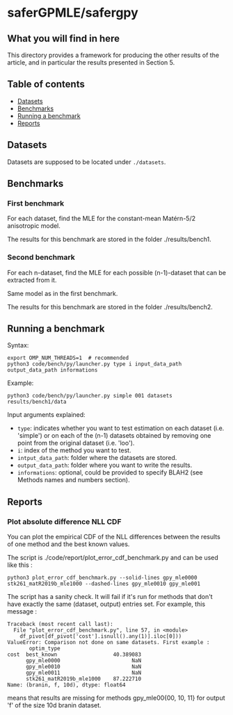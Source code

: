 # saferGPMLE/safergpy

## What you will find in here

This directory provides a framework for producing the other results of
  the article, and in particular the results presented in Section 5.

## Table of contents

  * [Datasets](#datasets)
  * [Benchmarks](#benchmarks)
  * [Running a benchmark](#running-a-benchmark)
  * [Reports](#reports)

## Datasets

Datasets are supposed to be located under `./datasets`.

## Benchmarks

### First benchmark

For each dataset, find the MLE for the constant-mean Matérn-5/2 anisotropic
model.

The results for this benchmark are stored in the folder ./results/bench1.

### Second benchmark

For each n-dataset, find the MLE for each possible (n-1)-dataset that can be
extracted from it.

Same model as in the first benchmark.

The results for this benchmark are stored in the folder ./results/bench2.

## Running a benchmark

Syntax:
```
export OMP_NUM_THREADS=1  # recommended
python3 code/bench/py/launcher.py type i input_data_path output_data_path informations
```

Example:
```
python3 code/bench/py/launcher.py simple 001 datasets results/bench1/data
```

Input arguments explained:
* `type`: indicates whether you want to test estimation on each
  dataset (i.e. 'simple') or on each of the (n-1) datasets obtained by
  removing one point from the original dataset (i.e. 'loo').
* `i`: index of the method you want to test.
* `intput_data_path`: folder where the datasets are stored.
* `output_data_path`: folder where you want to write the results.
* `informations`: optional, could be provided to specify BLAH2 (see
  Methods names and numbers section).

## Reports

### Plot absolute difference NLL CDF

You can plot the empirical CDF of the NLL differences between the
results of one method and the best known values.

The script is ./code/report/plot_error_cdf_benchmark.py and can be
used like this :

```
python3 plot_error_cdf_benchmark.py --solid-lines gpy_mle0000 stk261_matR2019b_mle1000 --dashed-lines gpy_mle0010 gpy_mle001
```

The script has a sanity check. It will fail if it's run for methods
that don't have exactly the same (dataset, output) entries set. For
example, this message :

```
Traceback (most recent call last):
  File "plot_error_cdf_benchmark.py", line 57, in <module>
    df_pivot[df_pivot['cost'].isnull().any(1)].iloc[0]))
ValueError: Comparison not done on same datasets. First example : 
       optim_type              
cost  best_known                  40.389083
      gpy_mle0000                       NaN
      gpy_mle0010                       NaN
      gpy_mle0011                       NaN
      stk261_matR2019b_mle1000    87.222710
Name: (branin, f, 10d), dtype: float64
```

means that results are missing for methods gpy_mle00{00, 10, 11} for
output 'f' of the size 10d branin dataset.
